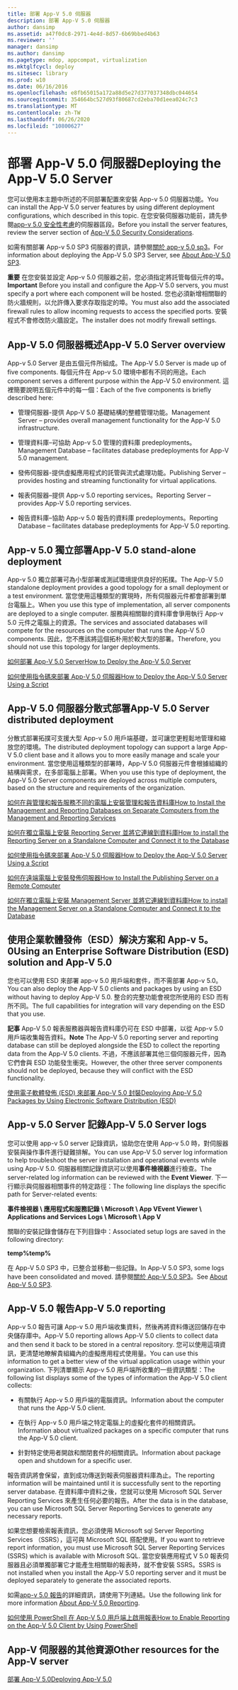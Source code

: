 ```yaml
---
title: 部署 App-V 5.0 伺服器
description: 部署 App-V 5.0 伺服器
author: dansimp
ms.assetid: a47f0dc8-2971-4e4d-8d57-6b69bbed4b63
ms.reviewer: ''
manager: dansimp
ms.author: dansimp
ms.pagetype: mdop, appcompat, virtualization
ms.mktglfcycl: deploy
ms.sitesec: library
ms.prod: w10
ms.date: 06/16/2016
ms.openlocfilehash: e8fb65015a172a88d5e27d377037348dbc044654
ms.sourcegitcommit: 354664bc527d93f80687cd2eba70d1eea024c7c3
ms.translationtype: MT
ms.contentlocale: zh-TW
ms.lasthandoff: 06/26/2020
ms.locfileid: "10800627"
---
```

# <span data-ttu-id="8352e-103">部署 App-V 5.0 伺服器</span><span class="sxs-lookup"><span data-stu-id="8352e-103">Deploying the App-V 5.0 Server</span></span>


<span data-ttu-id="8352e-104">您可以使用本主題中所述的不同部署配置來安裝 App-v 5.0 伺服器功能。</span><span class="sxs-lookup"><span data-stu-id="8352e-104">You can install the App-V 5.0 server features by using different deployment configurations, which described in this topic.</span></span> <span data-ttu-id="8352e-105">在您安裝伺服器功能前，請先參閱[app-v 5.0 安全性考慮](app-v-50-security-considerations.md)的伺服器區段。</span><span class="sxs-lookup"><span data-stu-id="8352e-105">Before you install the server features, review the server section of [App-V 5.0 Security Considerations](app-v-50-security-considerations.md).</span></span>

<span data-ttu-id="8352e-106">如需有關部署 App-v 5.0 SP3 伺服器的資訊，請參閱[關於 app-v 5.0 sp3](about-app-v-50-sp3.md#bkmk-migrate-to-50sp3)。</span><span class="sxs-lookup"><span data-stu-id="8352e-106">For information about deploying the App-V 5.0 SP3 Server, see [About App-V 5.0 SP3](about-app-v-50-sp3.md#bkmk-migrate-to-50sp3).</span></span>

<span data-ttu-id="8352e-107">**重要** 在您安裝並設定 App-v 5.0 伺服器之前，您必須指定將託管每個元件的埠。</span><span class="sxs-lookup"><span data-stu-id="8352e-107">**Important** Before you install and configure the App-V 5.0 servers, you must specify a port where each component will be hosted.</span></span> <span data-ttu-id="8352e-108">您也必須新增相關聯的防火牆規則，以允許傳入要求存取指定的埠。</span><span class="sxs-lookup"><span data-stu-id="8352e-108">You must also add the associated firewall rules to allow incoming requests to access the specified ports.</span></span> <span data-ttu-id="8352e-109">安裝程式不會修改防火牆設定。</span><span class="sxs-lookup"><span data-stu-id="8352e-109">The installer does not modify firewall settings.</span></span>

 

## <a href="" id="---------app-v-5-0-server-overview"></a> <span data-ttu-id="8352e-110">App-V 5.0 伺服器概述</span><span class="sxs-lookup"><span data-stu-id="8352e-110">App-V 5.0 Server overview</span></span>


<span data-ttu-id="8352e-111">App-v 5.0 Server 是由五個元件所組成。</span><span class="sxs-lookup"><span data-stu-id="8352e-111">The App-V 5.0 Server is made up of five components.</span></span> <span data-ttu-id="8352e-112">每個元件在 App-v 5.0 環境中都有不同的用途。</span><span class="sxs-lookup"><span data-stu-id="8352e-112">Each component serves a different purpose within the App-V 5.0 environment.</span></span> <span data-ttu-id="8352e-113">這裡簡要說明五個元件中的每一個：</span><span class="sxs-lookup"><span data-stu-id="8352e-113">Each of the five components is briefly described here:</span></span>

-   <span data-ttu-id="8352e-114">管理伺服器-提供 App-V 5.0 基礎結構的整體管理功能。</span><span class="sxs-lookup"><span data-stu-id="8352e-114">Management Server – provides overall management functionality for the App-V 5.0 infrastructure.</span></span>

-   <span data-ttu-id="8352e-115">管理資料庫–可協助 App-v 5.0 管理的資料庫 predeployments。</span><span class="sxs-lookup"><span data-stu-id="8352e-115">Management Database – facilitates database predeployments for App-V 5.0 management.</span></span>

-   <span data-ttu-id="8352e-116">發佈伺服器-提供虛擬應用程式的託管與流式處理功能。</span><span class="sxs-lookup"><span data-stu-id="8352e-116">Publishing Server – provides hosting and streaming functionality for virtual applications.</span></span>

-   <span data-ttu-id="8352e-117">報表伺服器–提供 App-v 5.0 reporting services。</span><span class="sxs-lookup"><span data-stu-id="8352e-117">Reporting Server – provides App-V 5.0 reporting services.</span></span>

-   <span data-ttu-id="8352e-118">報告資料庫–協助 App-v 5.0 報告的資料庫 predeployments。</span><span class="sxs-lookup"><span data-stu-id="8352e-118">Reporting Database – facilitates database predeployments for App-V 5.0 reporting.</span></span>

## <a href="" id="---------app-v-5-0-stand-alone-deployment"></a> <span data-ttu-id="8352e-119">App-v 5.0 獨立部署</span><span class="sxs-lookup"><span data-stu-id="8352e-119">App-V 5.0 stand-alone deployment</span></span>


<span data-ttu-id="8352e-120">App-v 5.0 獨立部署可為小型部署或測試環境提供良好的拓撲。</span><span class="sxs-lookup"><span data-stu-id="8352e-120">The App-V 5.0 standalone deployment provides a good topology for a small deployment or a test environment.</span></span> <span data-ttu-id="8352e-121">當您使用這種類型的實現時，所有伺服器元件都會部署到單台電腦上。</span><span class="sxs-lookup"><span data-stu-id="8352e-121">When you use this type of implementation, all server components are deployed to a single computer.</span></span> <span data-ttu-id="8352e-122">服務與相關聯的資料庫會爭用執行 App-v 5.0 元件之電腦上的資源。</span><span class="sxs-lookup"><span data-stu-id="8352e-122">The services and associated databases will compete for the resources on the computer that runs the App-V 5.0 components.</span></span> <span data-ttu-id="8352e-123">因此，您不應該將這個拓朴用於較大型的部署。</span><span class="sxs-lookup"><span data-stu-id="8352e-123">Therefore, you should not use this topology for larger deployments.</span></span>

[<span data-ttu-id="8352e-124">如何部署 App-V 5.0 Server</span><span class="sxs-lookup"><span data-stu-id="8352e-124">How to Deploy the App-V 5.0 Server</span></span>](how-to-deploy-the-app-v-50-server-50sp3.md)

[<span data-ttu-id="8352e-125">如何使用指令碼來部署 App-V 5.0 伺服器</span><span class="sxs-lookup"><span data-stu-id="8352e-125">How to Deploy the App-V 5.0 Server Using a Script</span></span>](how-to-deploy-the-app-v-50-server-using-a-script.md)

## <a href="" id="---------app-v-5-0-server-distributed-deployment"></a> <span data-ttu-id="8352e-126">App-V 5.0 伺服器分散式部署</span><span class="sxs-lookup"><span data-stu-id="8352e-126">App-V 5.0 Server distributed deployment</span></span>


<span data-ttu-id="8352e-127">分散式部署拓撲可支援大型 App-v 5.0 用戶端基礎，並可讓您更輕鬆地管理和縮放您的環境。</span><span class="sxs-lookup"><span data-stu-id="8352e-127">The distributed deployment topology can support a large App-V 5.0 client base and it allows you to more easily manage and scale your environment.</span></span> <span data-ttu-id="8352e-128">當您使用這種類型的部署時，App-V 5.0 伺服器元件會根據組織的結構與需求，在多部電腦上部署。</span><span class="sxs-lookup"><span data-stu-id="8352e-128">When you use this type of deployment, the App-V 5.0 Server components are deployed across multiple computers, based on the structure and requirements of the organization.</span></span>

[<span data-ttu-id="8352e-129">如何在與管理和報告服務不同的電腦上安裝管理和報告資料庫</span><span class="sxs-lookup"><span data-stu-id="8352e-129">How to Install the Management and Reporting Databases on Separate Computers from the Management and Reporting Services</span></span>](how-to-install-the-management-and-reporting-databases-on-separate-computers-from-the-management-and-reporting-services.md)

[<span data-ttu-id="8352e-130">如何在獨立電腦上安裝 Reporting Server 並將它連線到資料庫</span><span class="sxs-lookup"><span data-stu-id="8352e-130">How to install the Reporting Server on a Standalone Computer and Connect it to the Database</span></span>](how-to-install-the-reporting-server-on-a-standalone-computer-and-connect-it-to-the-database.md)

[<span data-ttu-id="8352e-131">如何使用指令碼來部署 App-V 5.0 伺服器</span><span class="sxs-lookup"><span data-stu-id="8352e-131">How to Deploy the App-V 5.0 Server Using a Script</span></span>](how-to-deploy-the-app-v-50-server-using-a-script.md)

[<span data-ttu-id="8352e-132">如何在遠端電腦上安裝發佈伺服器</span><span class="sxs-lookup"><span data-stu-id="8352e-132">How to Install the Publishing Server on a Remote Computer</span></span>](how-to-install-the-publishing-server-on-a-remote-computer.md)

[<span data-ttu-id="8352e-133">如何在獨立電腦上安裝 Management Server 並將它連線到資料庫</span><span class="sxs-lookup"><span data-stu-id="8352e-133">How to install the Management Server on a Standalone Computer and Connect it to the Database</span></span>](how-to-install-the-management-server-on-a-standalone-computer-and-connect-it-to-the-database.md)

## <span data-ttu-id="8352e-134">使用企業軟體發佈（ESD）解決方案和 App-v 5。0</span><span class="sxs-lookup"><span data-stu-id="8352e-134">Using an Enterprise Software Distribution (ESD) solution and App-V 5.0</span></span>


<span data-ttu-id="8352e-135">您也可以使用 ESD 來部署 app-v 5.0 用戶端和套件，而不需部署 App-v 5.0。</span><span class="sxs-lookup"><span data-stu-id="8352e-135">You can also deploy the App-V 5.0 clients and packages by using an ESD without having to deploy App-V 5.0.</span></span> <span data-ttu-id="8352e-136">整合的完整功能會視您所使用的 ESD 而有所不同。</span><span class="sxs-lookup"><span data-stu-id="8352e-136">The full capabilities for integration will vary depending on the ESD that you use.</span></span>

<span data-ttu-id="8352e-137">**記事** App-V 5.0 報表服務器與報告資料庫仍可在 ESD 中部署，以從 App-v 5.0 用戶端收集報告資料。</span><span class="sxs-lookup"><span data-stu-id="8352e-137">**Note** The App-V 5.0 reporting server and reporting database can still be deployed alongside the ESD to collect the reporting data from the App-V 5.0 clients.</span></span> <span data-ttu-id="8352e-138">不過，不應該部署其他三個伺服器元件，因為它們會與 ESD 功能發生衝突。</span><span class="sxs-lookup"><span data-stu-id="8352e-138">However, the other three server components should not be deployed, because they will conflict with the ESD functionality.</span></span>

 

[<span data-ttu-id="8352e-139">使用電子軟體發佈 (ESD) 來部署 App-V 5.0 封裝</span><span class="sxs-lookup"><span data-stu-id="8352e-139">Deploying App-V 5.0 Packages by Using Electronic Software Distribution (ESD)</span></span>](deploying-app-v-50-packages-by-using-electronic-software-distribution--esd-.md)

## <a href="" id="---------app-v-5-0-server-logs"></a> <span data-ttu-id="8352e-140">App-v 5.0 Server 記錄</span><span class="sxs-lookup"><span data-stu-id="8352e-140">App-V 5.0 Server logs</span></span>


<span data-ttu-id="8352e-141">您可以使用 app-v 5.0 server 記錄資訊，協助您在使用 App-v 5.0 時，對伺服器安裝與操作事件進行疑難排解。</span><span class="sxs-lookup"><span data-stu-id="8352e-141">You can use App-V 5.0 server log information to help troubleshoot the server installation and operational events while using App-V 5.0.</span></span> <span data-ttu-id="8352e-142">伺服器相關記錄資訊可以使用**事件檢視器**進行檢查。</span><span class="sxs-lookup"><span data-stu-id="8352e-142">The server-related log information can be reviewed with the **Event Viewer**.</span></span> <span data-ttu-id="8352e-143">下一行顯示與伺服器相關事件的特定路徑：</span><span class="sxs-lookup"><span data-stu-id="8352e-143">The following line displays the specific path for Server-related events:</span></span>

**<span data-ttu-id="8352e-144">事件檢視器 \\ 應用程式和服務記錄 \\ Microsoft \\ App V</span><span class="sxs-lookup"><span data-stu-id="8352e-144">Event Viewer \\ Applications and Services Logs \\ Microsoft \\ App V</span></span>**

<span data-ttu-id="8352e-145">關聯的安裝記錄會儲存在下列目錄中：</span><span class="sxs-lookup"><span data-stu-id="8352e-145">Associated setup logs are saved in the following directory:</span></span>

**<span data-ttu-id="8352e-146">temp</span><span class="sxs-lookup"><span data-stu-id="8352e-146">%temp%</span></span>**

<span data-ttu-id="8352e-147">在 App-V 5.0 SP3 中，已整合並移動一些記錄。</span><span class="sxs-lookup"><span data-stu-id="8352e-147">In App-V 5.0 SP3, some logs have been consolidated and moved.</span></span> <span data-ttu-id="8352e-148">請參閱[關於 App-V 5.0 SP3](about-app-v-50-sp3.md#bkmk-event-logs-moved)。</span><span class="sxs-lookup"><span data-stu-id="8352e-148">See [About App-V 5.0 SP3](about-app-v-50-sp3.md#bkmk-event-logs-moved).</span></span>

## <a href="" id="---------app-v-5-0-reporting"></a> <span data-ttu-id="8352e-149">App-V 5.0 報告</span><span class="sxs-lookup"><span data-stu-id="8352e-149">App-V 5.0 reporting</span></span>


<span data-ttu-id="8352e-150">App-v 5.0 報告可讓 App-v 5.0 用戶端收集資料，然後再將資料傳送回儲存在中央儲存庫中。</span><span class="sxs-lookup"><span data-stu-id="8352e-150">App-V 5.0 reporting allows App-V 5.0 clients to collect data and then send it back to be stored in a central repository.</span></span> <span data-ttu-id="8352e-151">您可以使用這項資訊，更清楚地瞭解貴組織內的虛擬應用程式使用量。</span><span class="sxs-lookup"><span data-stu-id="8352e-151">You can use this information to get a better view of the virtual application usage within your organization.</span></span> <span data-ttu-id="8352e-152">下列清單顯示 App-v 5.0 用戶端所收集的一些資訊類型：</span><span class="sxs-lookup"><span data-stu-id="8352e-152">The following list displays some of the types of information the App-V 5.0 client collects:</span></span>

-   <span data-ttu-id="8352e-153">有關執行 App-v 5.0 用戶端的電腦資訊。</span><span class="sxs-lookup"><span data-stu-id="8352e-153">Information about the computer that runs the App-V 5.0 client.</span></span>

-   <span data-ttu-id="8352e-154">在執行 App-v 5.0 用戶端之特定電腦上的虛擬化套件的相關資訊。</span><span class="sxs-lookup"><span data-stu-id="8352e-154">Information about virtualized packages on a specific computer that runs the App-V 5.0 client.</span></span>

-   <span data-ttu-id="8352e-155">針對特定使用者開啟和關閉套件的相關資訊。</span><span class="sxs-lookup"><span data-stu-id="8352e-155">Information about package open and shutdown for a specific user.</span></span>

<span data-ttu-id="8352e-156">報告資訊將會保留，直到成功傳送到報表伺服器資料庫為止。</span><span class="sxs-lookup"><span data-stu-id="8352e-156">The reporting information will be maintained until it is successfully sent to the reporting server database.</span></span> <span data-ttu-id="8352e-157">在資料庫中資料之後，您就可以使用 Microsoft SQL Server Reporting Services 來產生任何必要的報告。</span><span class="sxs-lookup"><span data-stu-id="8352e-157">After the data is in the database, you can use Microsoft SQL Server Reporting Services to generate any necessary reports.</span></span>

<span data-ttu-id="8352e-158">如果您想要檢索報表資訊，您必須使用 Microsoft sql Server Reporting Services （SSRS），這可與 Microsoft SQL 搭配使用。</span><span class="sxs-lookup"><span data-stu-id="8352e-158">If you want to retrieve report information, you must use Microsoft SQL Server Reporting Services (SSRS) which is available with Microsoft SQL.</span></span> <span data-ttu-id="8352e-159">當您安裝應用程式 V 5.0 報表伺服器且必須單獨部署它才能產生相關聯的報表時，就不會安裝 SSRS。</span><span class="sxs-lookup"><span data-stu-id="8352e-159">SSRS is not installed when you install the App-V 5.0 reporting server and it must be deployed separately to generate the associated reports.</span></span>

<span data-ttu-id="8352e-160">如需[app-v 5.0 報告](about-app-v-50-reporting.md)的詳細資訊，請使用下列連結。</span><span class="sxs-lookup"><span data-stu-id="8352e-160">Use the following link for more information [About App-V 5.0 Reporting](about-app-v-50-reporting.md).</span></span>

[<span data-ttu-id="8352e-161">如何使用 PowerShell 在 App-V 5.0 用戶端上啟用報表</span><span class="sxs-lookup"><span data-stu-id="8352e-161">How to Enable Reporting on the App-V 5.0 Client by Using PowerShell</span></span>](how-to-enable-reporting-on-the-app-v-50-client-by-using-powershell.md)

## <span data-ttu-id="8352e-162">App-V 伺服器的其他資源</span><span class="sxs-lookup"><span data-stu-id="8352e-162">Other resources for the App-V server</span></span>


[<span data-ttu-id="8352e-163">部署 App-V 5.0</span><span class="sxs-lookup"><span data-stu-id="8352e-163">Deploying App-V 5.0</span></span>](deploying-app-v-50.md)






 

 





